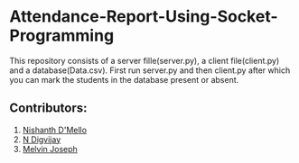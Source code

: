 # Attendance-Report-Using-Socket-Programming

This repository consists of a server fille(server.py), a client file(client.py) and a database(Data.csv). First run server.py and then client.py after which you can mark the students in the database present or absent.

## Contributors:
1.  [Nishanth D'Mello](https://github.com/nishanthdmello)
2.  [N Digvijay](https://github.com/ndigvijay)  
3.  [Melvin Joseph](https://github.com/melvinjjoseph)
